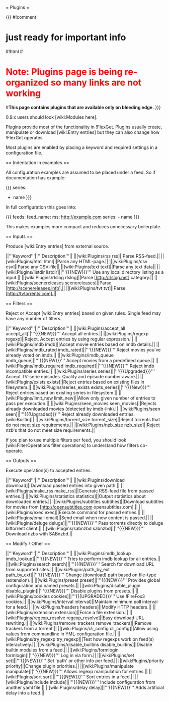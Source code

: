 = Plugins =

{{{
#!comment

# just ready for important info

#!html
#<h1 style="text-align: left; color: red">Note: Plugins page is being re-organized so many links are not working</h1>
#<b>This page contains plugins that are available only on bleeding edge.</b> 
}}}

0.9.x users should look [wiki:Modules here].


Plugins provide most of the functionality in !FlexGet. Plugins usually create, manipulate or download [wiki:Entry entries] but they can also change how !FlexGet operates.

Most plugins are enabled by placing a keyword and required settings in a configuration file.

== Indentation in examples ==

All configuration examples are assumed to be placed under a feed. So if documentation has example:

{{{
series:
  - name
}}}

In full configuration this goes into:

{{{
feeds:
  feed_name:
    rss: http://example.com
    series:
      - name
}}}

This makes examples more compact and reduces unnecessary boilerplate.

== Inputs ==

Produce [wiki:Entry entries] from external source.

||'''Keyword'''||'''Description'''||
||[wiki:Plugins/rss rss]||Parse RSS-feed.||
||[wiki:Plugins/html html]||Parse any HTML-page.||
||[wiki:Plugins/csv csv]||Parse any CSV-file||
||[wiki:Plugins/text text]||Parse any text data||
||[wiki:Plugins/listdir listdir]||'''{{{NEW}}}''' Use any local directory listing as a input.||
||[wiki:Plugins/rlslog rlslog]||Parse [http://rlslog.net] category.||
||[wiki:Plugins/scenereleases scenereleases]||Parse [http://scenereleases.info].||
||[wiki:Plugins/tvt tvt]||Parse [http://tvtorrents.com].||

== Filters ==

Reject or Accept [wiki:Entry entries] based on given rules. Single feed may have any number of filters.

||'''Keyword'''||'''Description'''||
||[wiki:Plugins/accept_all accept_all]||'''{{{NEW}}}'''  Accept all entries.||
||[wiki:Plugins/regexp regexp]||Reject, Accept entries by using regular expression.||
||[wiki:Plugins/imdb imdb]||Accept movie entries based on imdb details.||
||[wiki:Plugins/imdb_rated imdb_rated]||'''{{{NEW}}}''' Reject movies you've already voted on imdb.||
||[wiki:Plugins/imdb_queue imdb_queue]||'''{{{NEW}}}''' Accept movies from a predefined queue.||
||[wiki:Plugins/imdb_required imdb_required]||'''{{{NEW}}}''' Reject imdb incompatible entries.||
||[wiki:Plugins/series series]||'''{{{Upgraded}}}''' Accept TV-serie episodes. Quality and episode number aware.||
||[wiki:Plugins/exists exists]||Reject entries based on existing files in filesystem.||
||[wiki:Plugins/series_exists exists_series]||'''{{{New}}}''' Reject entries based on existing series in filesystem.||
||[wiki:Plugins/limit_new limit_new]||Allow only given number of entries to pass per execution.||
||[wiki:Plugins/seen_movies seen_movies]||Rejects already downloaded movies (detected by imdb-link).||
||[wiki:Plugins/seen seen]||'''{{{Upgraded}}}''' Reject already downloaded entries. [wiki:Builtin]||
||[wiki:Plugins/torrent_size torrent_size]||Reject torrents that do not meet size requirements.||
||[wiki:Plugins/nzb_size nzb_size]||Reject nzb's that do not meet size requirements.||

If you plan to use multiple filters per feed, you should look [wiki:FilterOperations filter operations] to understand how filters co-operate.

== Outputs ==

Execute operation(s) to accepted entries.

||'''Keyword'''||'''Description'''||
||[wiki:Plugins/download download]||Download passed entries into given path.||
||[wiki:Plugins/make_rss make_rss]||Generate RSS-feed file from passed entries.||
||[wiki:Plugins/statistics statistics]||Output statistics about downloaded entries.||
||[wiki:Plugins/subtitles subtitles]||Download subtitles for movies from [http://opensubtitles.com opensubtitles.com].||
||[wiki:Plugins/exec exec]||Execute command for passed entries.||
||[wiki:Plugins/email email]||Send email when new content is passed.||
||[wiki:Plugins/deluge deluge]||'''{{{NEW}}}'''  Pass torrents directly to deluge bittorrent client.||
||[wiki:Plugins/sabnzbd sabnzbd]||'''{{{NEW}}}'''  Download nzbs with SABnzbd.||

== Modify / Other ==

||'''Keyword'''||'''Description'''||
||[wiki:Plugins/imdb_lookup imdb_lookup]||'''{{{NEW}}}'''  Tries to perform imdb lookup for all entries.||
||[wiki:Plugins/search search]||'''{{{NEW}}}'''  Search for download URL from supported sites.||
||[wiki:Plugins/path_by_ext path_by_ext]||'''{{{NEW}}}'''  Change (download) path based on file-type (extension).||
||[wiki:Plugins/preset preset]||'''{{{NEW}}}'''  Provides global configuration and named presets.||
||[wiki:Plugins/disable_plugin disable_plugin]||'''{{{NEW}}}'''  Disable plugins from presets.||
||[wiki:Plugins/cookies cookies]||'''{{{UPGRADED}}}''' Use !FireFox3 cookies.||
||[wiki:Plugins/interval interval]||Maintain minimum poll interval for a feed.||
||[wiki:Plugins/headers headers]||Modify HTTP headers.||
||[wiki:Plugins/extension extension]||Force a file extension.||
||[wiki:Plugins/regexp_resolve regexp_resolve]||Easy download URL rewriting.||
||[wiki:Plugins/remove_trackers remove_trackers]||Remove trackers from a torrent.||
||[wiki:Plugins/cli_config cli_config]||Allow using values from commandline in YML-configuration file.||
||[wiki:Plugins/try_regexp try_regexp]||Test how regexps work on feed(s) interactively.||
||[wiki:Plugins/disable_builtins disable_builtins]||Disable builtin modules from a feed.||
||[wiki:Plugins/formlogin formlogin]||'''{{{NEW}}}'''  Log in via form.||
||[wiki:Plugins/set set]||'''{{{NEW}}}'''  Set 'path' or other info per feed.||
||[wiki:Plugins/priority priority]||Change plugin priorities.||
||[wiki:Plugins/manipulate manipulate]||'''{{{NEW}}}'''  Allows regexp manipulation for entries.||
||[wiki:Plugins/sort sort]||'''{{{NEW}}}'''  Sort entries in a feed.||
||[wiki:Plugins/include include]||'''{{{NEW}}}'''  Include configuration from another yaml file.||
||[wiki:Plugins/delay delay]||'''{{{NEW}}}'''  Adds artificial delay into a feed.||
